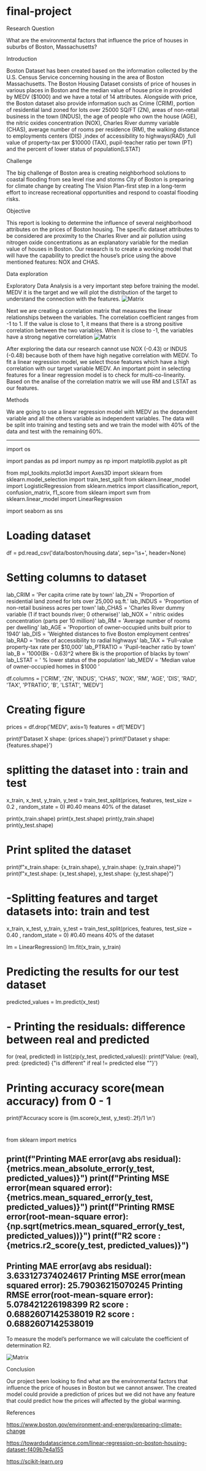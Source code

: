 # final-project

Research Question

What are the environmental factors that influence the price of houses in suburbs of Boston, Massachusetts?

Introduction

Boston Dataset has been created based on the information collected by the U.S. Census Service concerning housing in the area of Boston Massachusetts.
The Boston Housing Dataset consists of price of houses in various places in Boston and the median value of house price in provided by MEDV ($1000) and we have a total of 14 attributes.
Alongside with price, the Boston dataset also provide information such as Crime (CRIM), portion of residential land zoned for lots over 25000 SQ/FT (ZN), areas of non-retail business in the town (INDUS), the age of people who own the house (AGE), the nitric oxides concentration (NOX), Charles River dummy variable (CHAS), average number of rooms per residence (RM), the walking distance to employments centers (DIS) ,index of accessibility to highways(RAD) ,full value of property-tax per $10000 (TAX), pupil-teacher ratio per town (PT)  and the percent of lower status of population(LSTAT) 

Challenge

The big challenge of Boston area is creating neighborhood solutions to coastal flooding from sea level rise and storms
City of Boston is preparing for climate change by creating The Vision Plan-first step in a long-term effort to increase recreational opportunities and respond to coastal flooding risks.

Objective

This report is looking to determine the influence of several neighborhood attributes on the prices of Boston housing. The specific dataset attributes to be considered are proximity to the Charles River and air pollution using nitrogen oxide concentrations as an explanatory variable for the median value of houses in Boston.
Our research is to create a working model that will have the capability to predict the house’s price using the above mentioned features: NOX and CHAS.

Data exploration

Exploratory Data Analysis is a very important step before training the model. MEDV it is the target and we will plot the distribution of the target to understand the connection with the features.
![Matrix](./fIgures/price_distribution.png)

Next we are creating a correlation matrix that measures the linear relationships between the variables. The correlation coefficient ranges from -1 to 1. If the value is close to 1, it means that there is a strong positive correlation between the two variables. When it is close to -1, the variables have a strong negative correlation
![Matrix](./fIgures/correlation_matrix.png)

After exploring the data our research cannot use NOX (-0.43) or INDUS (-0.48) because both of them have high negative correlation with MEDV.
To fit a linear regression model, we select those features which have a high correlation with our target variable MEDV. 
An important point in selecting features for a linear regression model is to check for multi-co-linearity. 
Based on the analise of the correlation matrix we will use RM and LSTAT as our features. 


Methods

We are going to use a linear regression model with MEDV as the dependent variable and all the others variable as independent variables.
The data will be split into training and testing sets and we train the model with 40% of the data and test with the remaining 60%. 


------------------------------------------------------------------------------------
import os

import pandas as pd
import numpy as np
import matplotlib.pyplot as plt

from mpl_toolkits.mplot3d import Axes3D
import sklearn
from sklearn.model_selection import train_test_split
from sklearn.linear_model import LogisticRegression
from sklearn.metrics import classification_report, confusion_matrix, f1_score
from sklearn import svm
from sklearn.linear_model import LinearRegression

import seaborn as sns


# Loading dataset
df = pd.read_csv('data/boston/housing.data',
             sep='\s+',
              header=None)

# Setting columns to dataset
lab_CRIM = 'Per capita crime rate by town'
lab_ZN = 'Proportion of residential land zoned for lots over 25,000 sq.ft.'
lab_INDUS = 'Proportion of non-retail business acres per town'
lab_CHAS = 'Charles River dummy variable (1 if tract bounds river; 0 otherwise)'
lab_NOX = ' nitric oxides concentration (parts per 10 million)'
lab_RM = 'Average number of rooms per dwelling'
lab_AGE = 'Proportion of owner-occupied units built prior to 1940'
lab_DIS = 'Weighted distances to five Boston employment centres'
lab_RAD = 'Index of accessibility to radial highways'
lab_TAX = 'Full-value property-tax rate per $10,000'
lab_PTRATIO = 'Pupil-teacher ratio by town'
lab_B = '1000(Bk - 0.63)^2 where Bk is the proportion of blacks by town'
lab_LSTAT = ' % lower status of the population'
lab_MEDV = 'Median value of owner-occupied homes in $1000 '

df.columns = ['CRIM', 'ZN', 'INDUS', 'CHAS', 'NOX', 'RM', 'AGE', 'DIS', 'RAD', 'TAX', 'PTRATIO', 'B', 'LSTAT', 'MEDV']

# Creating figure

prices = df.drop('MEDV', axis=1)
features = df['MEDV']

print(f'Dataset X shape: {prices.shape}')
print(f'Dataset y shape: {features.shape}')

# splitting the dataset into : train and test

x_train, x_test, y_train, y_test = train_test_split(prices, features, test_size  = 0.2 , random_state = 0)
#0.40 means 40%  of the dataset

print(x_train.shape)
print(x_test.shape)
print(y_train.shape)
print(y_test.shape)

# Print splited the dataset

print(f"x_train.shape: {x_train.shape}, y_train.shape: {y_train.shape}")
print(f"x_test.shape: {x_test.shape}, y_test.shape: {y_test.shape}")

# -Splitting features and target datasets into: train and test

x_train, x_test, y_train, y_test = train_test_split(prices, features, test_size  = 0.40 , random_state = 0)
#0.40 means 40%  of the dataset

lm = LinearRegression()
lm.fit(x_train, y_train)

# Predicting the results for our test dataset
predicted_values = lm.predict(x_test)

#  - Printing the residuals: difference between real and predicted
for (real, predicted) in list(zip(y_test, predicted_values)):
     print(f'Value: {real}, pred: {predicted} {"is different" if real != predicted else ""}')

#  Printing accuracy score(mean accuracy) from 0 - 1
print(f'Accuracy score is {lm.score(x_test, y_test):.2f}/1 \n')
#
from sklearn import metrics

print(f"Printing MAE error(avg abs residual): {metrics.mean_absolute_error(y_test, predicted_values)}")
print(f"Printing MSE error(mean squared error): {metrics.mean_squared_error(y_test, predicted_values)}")
print(f"Printing RMSE error(root-mean-square error): {np.sqrt(metrics.mean_squared_error(y_test, predicted_values))}")
print(f"R2 score : {metrics.r2_score(y_test, predicted_values)}")
------------------------------------------------------------------------------------------------------

Printing MAE error(avg abs residual): 3.633127374024617
Printing MSE error(mean squared error): 25.79036215070245
Printing RMSE error(root-mean-square error): 5.078421226198399
R2 score : 0.6882607142538019
R2 score : 0.6882607142538019
-----------------------------------------------------------------------------------------------------
To measure the model’s performance we will calculate the coefficient of determination R2.


![Matrix](./fIgures/prices_pred_price.png)

Conclusion

Our project been looking to find what are the environmental factors that influence the price of houses in Boston but we cannot answer.
The created model could provide a prediction of prices but we did not have any feature that could predict how the prices will affected by the global warming.


References

https://www.boston.gov/environment-and-energy/preparing-climate-change

https://towardsdatascience.com/linear-regression-on-boston-housing-dataset-f409b7e4a155

https://scikit-learn.org
